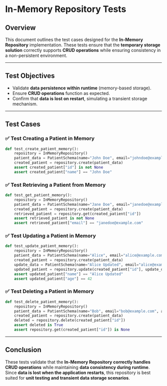 # **In-Memory Repository Tests**

## **Overview**
This document outlines the test cases designed for the **In-Memory Repository** implementation. These tests ensure that the **temporary storage solution** correctly supports **CRUD operations** while ensuring consistency in a non-persistent environment.

---

## **Test Objectives**
- Validate **data persistence within runtime** (memory-based storage).
- Ensure **CRUD operations** function as expected.
- Confirm that **data is lost on restart**, simulating a transient storage mechanism.

---

## **Test Cases**
### **✅ Test Creating a Patient in Memory**
```python
def test_create_patient_memory():
    repository = InMemoryRepository()
    patient_data = PatientSchema(name="John Doe", email="johndoe@example.com", age=30, active=True)
    created_patient = repository.create(patient_data)
    assert created_patient["id"] is not None
    assert created_patient["name"] == "John Doe"
```

### **✅ Test Retrieving a Patient from Memory**
```python
def test_get_patient_memory():
    repository = InMemoryRepository()
    patient_data = PatientSchema(name="Jane Doe", email="janedoe@example.com", age=28, active=True)
    created_patient = repository.create(patient_data)
    retrieved_patient = repository.get(created_patient["id"])
    assert retrieved_patient is not None
    assert retrieved_patient["email"] == "janedoe@example.com"
```

### **✅ Test Updating a Patient in Memory**
```python
def test_update_patient_memory():
    repository = InMemoryRepository()
    patient_data = PatientSchema(name="Alice", email="alice@example.com", age=40, active=True)
    created_patient = repository.create(patient_data)
    update_data = PatientSchema(name="Alice Updated", email="alice@example.com", age=42, active=False)
    updated_patient = repository.update(created_patient["id"], update_data)
    assert updated_patient["name"] == "Alice Updated"
    assert updated_patient["age"] == 42
```

### **✅ Test Deleting a Patient in Memory**
```python
def test_delete_patient_memory():
    repository = InMemoryRepository()
    patient_data = PatientSchema(name="Bob", email="bob@example.com", age=50, active=True)
    created_patient = repository.create(patient_data)
    deleted = repository.delete(created_patient["id"])
    assert deleted is True
    assert repository.get(created_patient["id"]) is None
```

---

## **Conclusion**
These tests validate that the **In-Memory Repository correctly handles CRUD operations** while maintaining **data consistency during runtime**. Since **data is lost when the application restarts**, this repository is best suited for **unit testing and transient data storage scenarios**.

